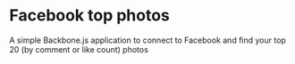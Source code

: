 Facebook top photos
=============

A simple Backbone.js application to connect to Facebook and find your top 20 (by comment or like count) photos
